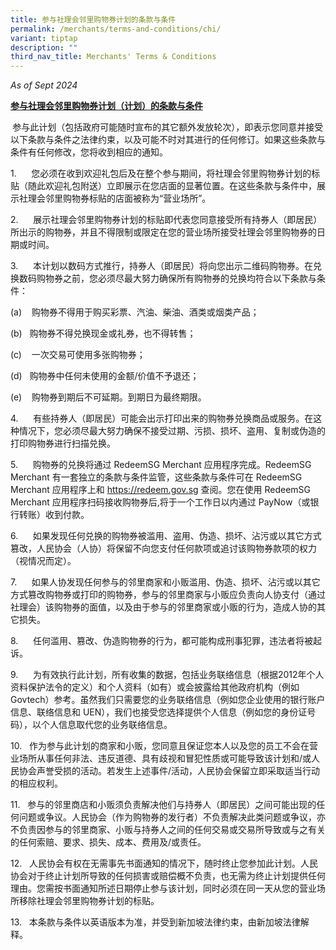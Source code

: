 ```yaml
---
title: 参与社理会邻里购物券计划的条款与条件
permalink: /merchants/terms-and-conditions/chi/
variant: tiptap
description: ""
third_nav_title: Merchants' Terms & Conditions
---
```

<p><em>As of Sept 2024</em>
</p>
<p><strong><u>参与社理会邻里购物券计划（计划）的条款与条件</u></strong>
</p>
<p><strong>&nbsp;</strong>参与此计划（包括政府可能随时宣布的其它额外发放轮次），即表示您同意并接受以下条款与条件之法律约束，以及可能不时对其进行的任何修订。如果这些条款与条件有任何修改，您将收到相应的通知。</p>
<p>1.&nbsp;&nbsp;&nbsp;&nbsp;&nbsp; 您必须在收到欢迎礼包后及在整个参与期间，将社理会邻里购物券计划的标贴（随此欢迎礼包附送）立即展示在您店面的显著位置。在这些条款与条件中，展示社理会邻里购物券标贴的店面被称为“营业场所”。</p>
<p>2.&nbsp;&nbsp;&nbsp;&nbsp;&nbsp; 展示社理会邻里购物券计划的标贴即代表您同意接受所有持券人（即居民）所出示的购物券，并且不得限制或限定在您的营业场所接受社理会邻里购物券的日期或时间。</p>
<p>3.&nbsp;&nbsp;&nbsp;&nbsp;&nbsp; 本计划以数码方式推行，持券人（即居民）将向您出示二维码购物券。在兑换数码购物券之前，您必须尽最大努力确保所有购物券的兑换均符合以下条款与条件：</p>
<p>(a)&nbsp;&nbsp;&nbsp; 购物券不得用于购买彩票、汽油、柴油、酒类或烟类产品；</p>
<p>(b)&nbsp;&nbsp; 购物券不得兑换现金或礼券，也不得转售；</p>
<p>(c)&nbsp;&nbsp;&nbsp; 一次交易可使用多张购物券；</p>
<p>(d)&nbsp;&nbsp; 购物券中任何未使用的金额/价值不予退还；</p>
<p>(e)&nbsp;&nbsp;&nbsp; 购物券到期后不可延期。到期日为最终期限。</p>
<p>4.&nbsp;&nbsp;&nbsp;&nbsp;&nbsp; 有些持券人（即居民）可能会出示打印出来的购物券兑换商品或服务。在这种情况下，您必须尽最大努力确保不接受过期、污损、损坏、盗用、复制或伪造的打印购物券进行扫描兑换。</p>
<p>5.&nbsp;&nbsp;&nbsp;&nbsp;&nbsp; 购物券的兑换将通过 RedeemSG Merchant 应用程序完成。RedeemSG
Merchant 有一套独立的条款与条件监管，这些条款与条件可在 RedeemSG Merchant 应用程序上和 <a href="https://redeem.gov.sg" rel="noopener nofollow" target="_blank">https://redeem.gov.sg</a> 查阅。您在使用
RedeemSG Merchant 应用程序扫码接收购物券后,将于一个工作日以内通过 PayNow（或银行转账）收到付款。</p>
<p>6.&nbsp;&nbsp;&nbsp;&nbsp;&nbsp; 如果发现任何兑换的购物券被滥用、盗用、伪造、损坏、沾污或以其它方式篡改，人民协会（人协）将保留不向您支付任何款项或追讨该购物券款项的权力（视情况而定）。</p>
<p>7.&nbsp;&nbsp;&nbsp;&nbsp;&nbsp; 如果人协发现任何参与的邻里商家和小贩滥用、伪造、损坏、沾污或以其它方式篡改购物券或打印的购物券，参与的邻里商家与小贩应负责向人协支付（通过社理会）该购物券的面值，以及由于参与的邻里商家或小贩的行为，造成人协的其它损失。</p>
<p>8.&nbsp;&nbsp;&nbsp;&nbsp;&nbsp; 任何滥用、篡改、伪造购物券的行为，都可能构成刑事犯罪，违法者将被起诉。</p>
<p>9.&nbsp;&nbsp;&nbsp;&nbsp;&nbsp; 为有效执行此计划，所有收集的数据，包括业务联络信息（根据2012年个人资料保护法令的定义）和个人资料（如有）或会披露给其他政府机构（例如Govtech）参考。虽然我们只需要您的业务联络信息（例如您企业使用的银行账户信息、联络信息和
UEN），我们也接受您选择提供个人信息（例如您的身份证号码），以个人信息取代您的业务联络信息。</p>
<p>10.&nbsp;&nbsp; 作为参与此计划的商家和小贩，您同意且保证您本人以及您的员工不会在营业场所从事任何非法、违反道德、具有歧视和冒犯性质或可能导致该计划和/或人民协会声誉受损的活动。若发生上述事件/活动，人民协会保留立即采取适当行动的相应权利。</p>
<p>11.&nbsp;&nbsp; 参与的邻里商店和小贩须负责解决他们与持券人（即居民）之间可能出现的任何问题或争议。人民协会（作为购物券的发行者）不负责解决此类问题或争议，亦不负责因参与的邻里商家、小贩与持券人之间的任何交易或交易所导致或与之有关的任何索赔、要求、损失、成本、费用及/或责任。</p>
<p>12.&nbsp;&nbsp; 人民协会有权在无需事先书面通知的情况下，随时终止您参加此计划。人民协会对于终止计划所导致的任何损害或赔偿概不负责，也无需为终止计划提供任何理由。您需按书面通知所述日期停止参与该计划，同时必须在同一天从您的营业场所移除社理会邻里购物券计划的标贴。</p>
<p>13.&nbsp;&nbsp; 本条款与条件以英语版本为准，并受到新加坡法律约束，由新加坡法律解释。</p>